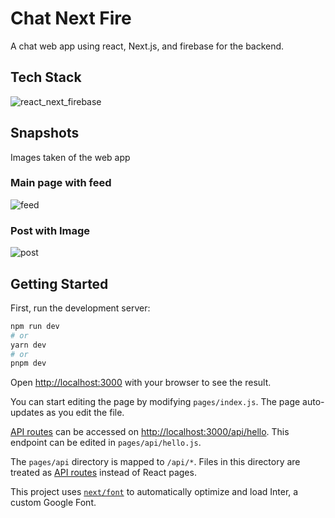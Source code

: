 # Chat Next Fire
A chat web app using react, Next.js, and firebase for the backend.

## Tech Stack
![react_next_firebase](https://user-images.githubusercontent.com/77649265/221729340-0b716b3b-5bac-44c8-99e9-5601a7439505.png)

## Snapshots
Images taken of the web app
### Main page with feed
![feed](https://user-images.githubusercontent.com/77649265/221729471-990eca31-1f55-4d63-b867-1f0267848be5.png)
### Post with Image
![post](https://user-images.githubusercontent.com/77649265/221729476-922ff72d-bcc1-4fe6-90aa-e9a785147bac.png)


## Getting Started

First, run the development server:

```bash
npm run dev
# or
yarn dev
# or
pnpm dev
```

Open [http://localhost:3000](http://localhost:3000) with your browser to see the result.

You can start editing the page by modifying `pages/index.js`. The page auto-updates as you edit the file.

[API routes](https://nextjs.org/docs/api-routes/introduction) can be accessed on [http://localhost:3000/api/hello](http://localhost:3000/api/hello). This endpoint can be edited in `pages/api/hello.js`.

The `pages/api` directory is mapped to `/api/*`. Files in this directory are treated as [API routes](https://nextjs.org/docs/api-routes/introduction) instead of React pages.

This project uses [`next/font`](https://nextjs.org/docs/basic-features/font-optimization) to automatically optimize and load Inter, a custom Google Font.